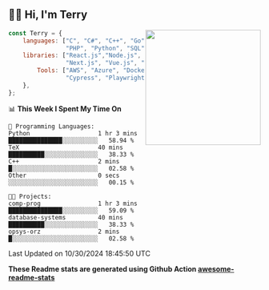 <h2>👋🏻 Hi, I'm Terry</h2>

<img align='right' src="https://media.giphy.com/media/fkZukR450RQ1qnGaq9/giphy.gif" width="230">

```javascript
const Terry = {
    languages: ["C", "C#", "C++", "Go", "Java", "Javascript",
                "PHP", "Python", "SQL", "Typescript"],
    libraries: ["React.js","Node.js", ".Net", "Express.js",
                "Next.js", "Vue.js", "Astro.js", "CUDA"],
        Tools: ["AWS", "Azure", "Docker🐳", "Git", "Figma",
                "Cypress", "Playwright", "Postman", "Jira"],
    },
};
```
<!--START_SECTION:waka-->
📊 **This Week I Spent My Time On** 

```text
💬 Programming Languages: 
Python                   1 hr 3 mins         ███████████████░░░░░░░░░░   58.94 % 
TeX                      40 mins             ██████████░░░░░░░░░░░░░░░   38.33 % 
C++                      2 mins              █░░░░░░░░░░░░░░░░░░░░░░░░   02.58 % 
Other                    0 secs              ░░░░░░░░░░░░░░░░░░░░░░░░░   00.15 % 

🐱‍💻 Projects: 
comp-prog                1 hr 3 mins         ███████████████░░░░░░░░░░   59.09 % 
database-systems         40 mins             ██████████░░░░░░░░░░░░░░░   38.33 % 
opsys-orz                2 mins              █░░░░░░░░░░░░░░░░░░░░░░░░   02.58 % 
```


 Last Updated on 10/30/2024 18:45:50 UTC
<!--END_SECTION:waka-->

**These Readme stats are generated using Github Action [awesome-readme-stats](https://github.com/anmol098/waka-readme-stats)**
